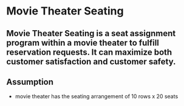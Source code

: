 # Movie Theater Seating

Movie Theater Seating is a seat assignment program within a movie theater to fulfill reservation requests. It can maximize both customer satisfaction and customer safety.
----

## Assumption
- movie theater has the seating arrangement of 10 rows x 20 seats
